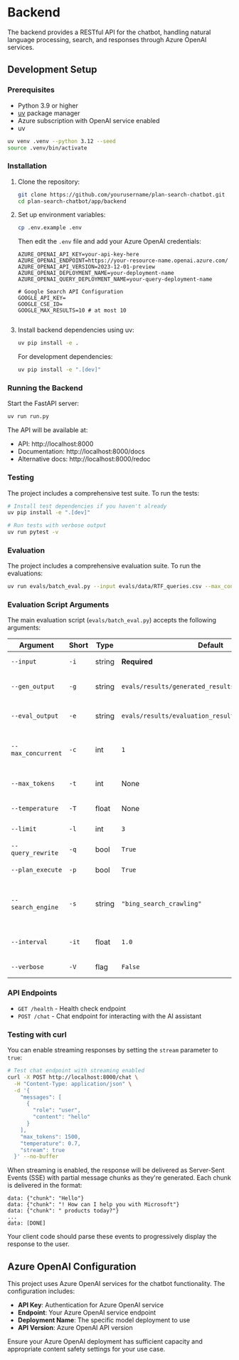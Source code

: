 # Backend

The backend provides a RESTful API for the chatbot, handling natural language processing, search, and responses through Azure OpenAI services.

## Development Setup

### Prerequisites

- Python 3.9 or higher
- [uv](https://github.com/astral-sh/uv) package manager
- Azure subscription with OpenAI service enabled
- uv
```bash
uv venv .venv --python 3.12 --seed
source .venv/bin/activate
```

### Installation

1. Clone the repository:
   ```bash
   git clone https://github.com/yourusername/plan-search-chatbot.git
   cd plan-search-chatbot/app/backend
   ```

2. Set up environment variables:
   ```bash
   cp .env.example .env
   ```
   Then edit the `.env` file and add your Azure OpenAI credentials:
   ```
   AZURE_OPENAI_API_KEY=your-api-key-here
   AZURE_OPENAI_ENDPOINT=https://your-resource-name.openai.azure.com/
   AZURE_OPENAI_API_VERSION=2023-12-01-preview
   AZURE_OPENAI_DEPLOYMENT_NAME=your-deployment-name
   AZURE_OPENAI_QUERY_DEPLOYMENT_NAME=your-query-deployment-name

   # Google Search API Configuration
   GOOGLE_API_KEY=
   GOOGLE_CSE_ID=
   GOOGLE_MAX_RESULTS=10 # at most 10


   ```

3. Install backend dependencies using uv:
   ```bash
   uv pip install -e .
   ```
   
   For development dependencies:
   ```bash
   uv pip install -e ".[dev]"
   ```

### Running the Backend

Start the FastAPI server:
```bash
uv run run.py
```

The API will be available at:
- API: http://localhost:8000
- Documentation: http://localhost:8000/docs
- Alternative docs: http://localhost:8000/redoc

### Testing

The project includes a comprehensive test suite. To run the tests:

```bash
# Install test dependencies if you haven't already
uv pip install -e ".[dev]" 

# Run tests with verbose output
uv run pytest -v

```

### Evaluation 

The project includes a comprehensive evaluation suite. To run the evaluations:

```bash
uv run evals/batch_eval.py --input evals/data/RTF_queries.csv --max_concurrent 3 --max_tokens 1500 --query_rewrite true --plan_execute true

```

### Evaluation Script Arguments

The main evaluation script (`evals/batch_eval.py`) accepts the following arguments:

| Argument                | Short | Type    | Default                                         | Description                                                                                  |
|-------------------------|-------|---------|-------------------------------------------------|----------------------------------------------------------------------------------------------|
| `--input`               | `-i`  | string  | **Required**                                    | Path to the input CSV file containing queries.                                               |
| `--gen_output`          | `-g`  | string  | `evals/results/generated_results_<timestamp>.jsonl`   | Output path for generated responses in JSONL format.                                         |
| `--eval_output`         | `-e`  | string  | `evals/results/evaluation_results_<timestamp>.json`   | Output path for evaluation results in JSON format.                                           |
| `--max_concurrent`      | `-c`  | int     | `1`                                             | Maximum number of concurrent requests during response generation.                            |
| `--max_tokens`          | `-t`  | int     | None                                            | Maximum number of tokens for response generation.                                            |
| `--temperature`         | `-T`  | float   | None                                            | Temperature parameter for response generation.                                               |
| `--limit`               | `-l`  | int     | `3`                                             | Limit on the number of queries to evaluate.                                                  |
| `--query_rewrite`       | `-q`  | bool    | `True`                                          | Enable or disable query rewriting (`true`/`false`).                                          |
| `--plan_execute`        | `-p`  | bool    | `True`                                          | Enable or disable plan execution (`true`/`false`).                                           |
| `--search_engine`       | `-s`  | string  | `"bing_search_crawling"`                        | Search engine to use (`bing_search_crawling`, `bing_grounding_crawling`, `bing_grounding_search`, `google_search_crawling`). |
| `--interval`            | `-it` | float   | `1.0`                                           | Interval (in seconds) between query executions.                                              |
| `--verbose`             | `-V`  | flag    | `False`                                         | Enable verbose logging for detailed output.                                                  |



### API Endpoints

- `GET /health` - Health check endpoint
- `POST /chat` - Chat endpoint for interacting with the AI assistant

### Testing with curl

You can enable streaming responses by setting the `stream` parameter to `true`:

```bash
# Test chat endpoint with streaming enabled
curl -X POST http://localhost:8000/chat \
  -H "Content-Type: application/json" \
  -d '{
    "messages": [
      {
        "role": "user",
        "content": "hello"
      }
    ],
    "max_tokens": 1500,
    "temperature": 0.7,
    "stream": true
  }' --no-buffer
```

When streaming is enabled, the response will be delivered as Server-Sent Events (SSE) with partial message chunks as they're generated. Each chunk is delivered in the format:

```
data: {"chunk": "Hello"}
data: {"chunk": "! How can I help you with Microsoft"}
data: {"chunk": " products today?"}
...
data: [DONE]
```

Your client code should parse these events to progressively display the response to the user.

## Azure OpenAI Configuration

This project uses Azure OpenAI services for the chatbot functionality. The configuration includes:

- **API Key**: Authentication for Azure OpenAI service
- **Endpoint**: Your Azure OpenAI service endpoint
- **Deployment Name**: The specific model deployment to use
- **API Version**: Azure OpenAI API version

Ensure your Azure OpenAI deployment has sufficient capacity and appropriate content safety settings for your use case.


